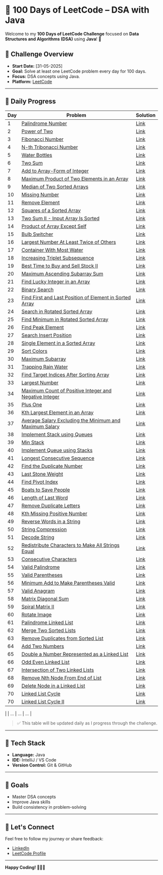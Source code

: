 # 💯 100 Days of LeetCode – DSA with Java

Welcome to my **100 Days of LeetCode Challenge** focused on **Data Structures and Algorithms (DSA)** using **Java**! 🚀

## 📅 Challenge Overview

- **Start Date:** [31-05-2025]
- **Goal:** Solve at least one LeetCode problem every day for 100 days.
- **Focus:** DSA concepts using Java.
- **Platform:** [LeetCode](https://leetcode.com)

---
## 📘 Daily Progress

| Day | Problem | Solution |
|-----|---------|----------|
| 1   | [Palindrome Number](https://leetcode.com/problems/palindrome-number/) | [Link](https://github.com/LipunRout/LeetCode/blob/main/Palindrome.java) |
| 2   | [Power of Two](https://leetcode.com/problems/power-of-two/description/?envType=problem-list-v2&envId=nxoay8y6) | [Link](https://github.com/LipunRout/LeetCode/blob/main/PowerofTwo.java) |
| 3   | [Fibonacci Number](https://leetcode.com/problems/fibonacci-number/description/?envType=problem-list-v2&envId=nxoay8y6) | [Link](https://github.com/LipunRout/LeetCode/blob/main/FibonacciNumber.java) |
| 4   | [N-th Tribonacci Number](https://leetcode.com/problems/n-th-tribonacci-number/description/?envType=problem-list-v2&envId=nxoay8y6) | [Link](https://github.com/LipunRout/LeetCode/blob/main/N-thTribonacciNumber.java) |
| 5   | [Water Bottles](https://leetcode.com/problems/water-bottles/description/) | [Link](https://github.com/LipunRout/LeetCode/blob/main/Waterbottles.java) |
| 6   | [Two Sum](https://leetcode.com/problems/two-sum/description/?envType=problem-list-v2&envId=nxoay8y6) | [Link](https://github.com/LipunRout/LeetCode/blob/main/TwoSum.java) |
| 7   | [Add to Array-Form of Integer](https://leetcode.com/problems/add-to-array-form-of-integer/description/) | [Link](https://github.com/LipunRout/LeetCode/blob/main/AddtoArray-FormofInteger.java) |
| 8   | [Maximum Product of Two Elements in an Array](https://leetcode.com/problems/maximum-product-of-two-elements-in-an-array/description/) | [Link](https://github.com/LipunRout/LeetCode/blob/main/MaximumProductofTwoElementsinanArray.java) |
| 9   | [Median of Two Sorted Arrays](https://leetcode.com/problems/median-of-two-sorted-arrays/description/?envType=problem-list-v2&envId=nxoay8y6) | [Link](https://github.com/LipunRout/LeetCode/blob/main/MedianofTwoSortedArrays.java) |
| 10  | [Missing Number](https://leetcode.com/problems/missing-number/description/) | [Link](https://github.com/LipunRout/LeetCode/blob/main/MissingNumber.java) |
| 11  | [Remove Element](https://leetcode.com/problems/remove-element/description/) | [Link](https://github.com/LipunRout/LeetCode/blob/main/RemoveElement.java) |
| 12  | [Squares of a Sorted Array](https://leetcode.com/problems/squares-of-a-sorted-array/description/) | [Link](https://github.com/LipunRout/LeetCode/blob/main/SquaresofaSortedArray.java) |
| 13  | [Two Sum II - Input Array Is Sorted](https://leetcode.com/problems/two-sum-ii-input-array-is-sorted/description/) | [Link](https://github.com/LipunRout/LeetCode/blob/main/TwoSumInputArrayIsSorted.java) |
| 14  | [Product of Array Except Self](https://leetcode.com/problems/product-of-array-except-self/description/?envType=problem-list-v2&envId=nxoay8y6) | [Link](https://github.com/LipunRout/LeetCode/blob/main/Day_14_ProductofArrayExceptSelf.java) |
| 15  | [Bulb Switcher](https://leetcode.com/problems/bulb-switcher/?envType=problem-list-v2&envId=nxoay8y6) | [Link](https://github.com/LipunRout/LeetCode/blob/main/Day_15_Bulb_Switcher.java) |
| 16  | [Largest Number At Least Twice of Others](https://leetcode.com/problems/largest-number-at-least-twice-of-others/?envType=problem-list-v2&envId=nxoay8y6) | [Link](https://github.com/LipunRout/LeetCode/blob/main/Day16_LargestNumberAtLeastTwiceofOthers.java) |
| 17  | [Container With Most Water](https://leetcode.com/problems/container-with-most-water/description/?envType=problem-list-v2&envId=nxoay8y6) | [Link](https://github.com/LipunRout/LeetCode/blob/main/ContainerWithMostWater.java) |
| 18  | [Increasing Triplet Subsequence](https://leetcode.com/problems/increasing-triplet-subsequence/description/?envType=problem-list-v2&envId=nxoay8y6) | [Link](https://github.com/LipunRout/LeetCode/blob/main/IncreasingTripletSubsequencer.java) |
| 19  | [Best Time to Buy and Sell Stock II](https://leetcode.com/problems/best-time-to-buy-and-sell-stock-ii/description/?envType=problem-list-v2&envId=nxoay8y6) | [Link](https://github.com/LipunRout/LeetCode/blob/main/BestTimetoBuyandSellStock.java) |
| 20  | [Maximum Ascending Subarray Sum](https://leetcode.com/problems/maximum-ascending-subarray-sum/?envType=problem-list-v2&envId=nxoay8y6) | [Link](https://github.com/LipunRout/LeetCode/blob/main/MaximumAscendingSubarraySum.java) |
| 21   | [Find Lucky Integer in an Array](https://leetcode.com/problems/find-lucky-integer-in-an-array/?envType=problem-list-v2&envId=nxoay8y6) | [Link](https://github.com/LipunRout/LeetCode/blob/main/FindLuckyIntegerinanArray.java) |
| 22   | [Binary Search](https://leetcode.com/problems/binary-search/description/?envType=problem-list-v2&envId=nxoay8y6) | [Link](https://github.com/LipunRout/LeetCode/blob/main/BinarySearch.java) |
| 23   | [Find First and Last Position of Element in Sorted Array](https://leetcode.com/problems/find-first-and-last-position-of-element-in-sorted-array/?envType=problem-list-v2&envId=nxoay8y6) | [Link](https://github.com/LipunRout/LeetCode/blob/main/FindFirstandLastPositionofElementinSortedArray.java) |
| 24   | [Search in Rotated Sorted Array](https://leetcode.com/problems/search-in-rotated-sorted-array/?envType=problem-list-v2&envId=nxoay8y6) | [Link](https://github.com/LipunRout/LeetCode/blob/main/SearchinRotatedSortedArray.java) |
| 25   | [Find Minimum in Rotated Sorted Array](https://leetcode.com/problems/find-minimum-in-rotated-sorted-array/description/?envType=problem-list-v2&envId=nxoay8y6) | [Link](https://github.com/LipunRout/LeetCode/blob/main/FindMinimuminRotatedSortedArray.java) |
| 26   | [Find Peak Element](https://leetcode.com/problems/find-peak-element/?envType=problem-list-v2&envId=nxoay8y6) | [Link](https://github.com/LipunRout/LeetCode/blob/main/FindPeakElement.java) |
| 27   | [Search Insert Position](https://leetcode.com/problems/search-insert-position/description/?envType=problem-list-v2&envId=nxoay8y6) | [Link](https://github.com/LipunRout/LeetCode/blob/main/SearchInsertPosition.java) |
| 28   | [Single Element in a Sorted Array](https://leetcode.com/problems/search-insert-position/description/?envType=problem-list-v2&envId=nxoay8y6) | [Link](https://github.com/LipunRout/LeetCode/blob/main/SingleElementinaSortedArray.java) |
| 29   | [Sort Colors](https://leetcode.com/problems/sort-colors/) | [Link](https://github.com/LipunRout/LeetCode/blob/main/SortColors.java) |
| 30   | [Maximum Subarray](https://leetcode.com/problems/maximum-subarray/) | [Link](https://github.com/LipunRout/LeetCode/blob/main/MaximumSubarray.java) |
| 31   | [Trapping Rain Water](https://leetcode.com/problems/trapping-rain-water/description/?envType=problem-list-v2&envId=nxoay8y6) | [Link](https://github.com/LipunRout/LeetCode/blob/main/TrappingRainWater.java) |
| 32   | [Find Target Indices After Sorting Array](https://leetcode.com/problems/find-target-indices-after-sorting-array/) | [Link](https://github.com/LipunRout/LeetCode/blob/main/FindTargetIndicesAfterSortingArray.java) |
| 33   | [Largest Number](https://leetcode.com/problems/largest-number/?envType=problem-list-v2&envId=nxoay8y6) | [Link](https://github.com/LipunRout/LeetCode/blob/main/LargestNumber.java) |
| 34   | [Maximum Count of Positive Integer and Negative Integer](https://leetcode.com/problems/maximum-count-of-positive-integer-and-negative-integer/?envType=problem-list-v2&envId=nxoay8y6) | [Link](https://github.com/LipunRout/LeetCode/blob/main/MaximumCountofPositiveIntegerandNegativeInteger.java) |
| 35   | [Plus One](https://leetcode.com/problems/plus-one/?envType=problem-list-v2&envId=nxoay8y6) | [Link](https://github.com/LipunRout/LeetCode/blob/main/PlusOne.java) |
| 36   | [Kth Largest Element in an Array](https://leetcode.com/problems/maximum-count-of-positive-integer-and-negative-integer/?envType=problem-list-v2&envId=nxoay8y6) | [Link](https://github.com/LipunRout/LeetCode/blob/main/KthLargestElementinanArray.java) |
| 37   | [Average Salary Excluding the Minimum and Maximum Salary](https://leetcode.com/problems/average-salary-excluding-the-minimum-and-maximum-salary/?envType=problem-list-v2&envId=nxoay8y6) | [Link](https://github.com/LipunRout/LeetCode/blob/main/AverageSalaryExcludingtheMinimumandMaximumSalary.java) |
| 38   | [Implement Stack using Queues](https://leetcode.com/problems/implement-stack-using-queues/description/) | [Link](https://github.com/LipunRout/LeetCode/blob/main/ImplementStackusingQueues.java) |
| 39   | [Min Stack](https://leetcode.com/problems/min-stack/description/) | [Link](https://github.com/LipunRout/LeetCode/blob/main/MinStack.java) |
| 40   | [Implement Queue using Stacks](https://leetcode.com/problems/implement-queue-using-stacks/?envType=problem-list-v2&envId=nxoay8y6) | [Link](https://github.com/LipunRout/LeetCode/blob/main/ImplementQueueusingStacks.java) |
| 41   | [Longest Consecutive Sequence](https://leetcode.com/problems/longest-consecutive-sequence/) | [Link](https://github.com/LipunRout/LeetCode/blob/main/LongestConsecutiveSequence.java) |
| 42   | [Find the Duplicate Number](https://leetcode.com/problems/find-the-duplicate-number/?envType=problem-list-v2&envId=nxoay8y6) | [Link](https://github.com/LipunRout/LeetCode/blob/main/FindtheDuplicateNumber.java) |
| 43   | [Last Stone Weight](https://leetcode.com/problems/find-the-duplicate-number/?envType=problem-list-v2&envId=nxoay8y6) | [Link](https://github.com/LipunRout/LeetCode/blob/main/LastStoneWeight.java) |
| 44   | [Find Pivot Index](https://leetcode.com/problems/find-pivot-index/?envType=problem-list-v2&envId=nxoay8y6) | [Link](https://github.com/LipunRout/LeetCode/blob/main/FindPivotIndex.java) |
| 45   | [Boats to Save People](https://leetcode.com/problems/boats-to-save-people/?envType=problem-list-v2&envId=nxoay8y6) | [Link](https://github.com/LipunRout/LeetCode/blob/main/BoatstoSavePeople.java) |
| 46   | [Length of Last Word](https://leetcode.com/problems/boats-to-save-people/?envType=problem-list-v2&envId=nxoay8y6) | [Link](https://github.com/LipunRout/LeetCode/blob/main/LengthofLastWord.java) |
| 47   | [Remove Duplicate Letters](https://leetcode.com/problems/remove-duplicate-letters/?envType=problem-list-v2&envId=nxoay8y6) | [Link](https://github.com/LipunRout/LeetCode/blob/main/RemoveDuplicateLetters.java) |
| 48   | [Kth Missing Positive Number](https://leetcode.com/problems/kth-missing-positive-number/) | [Link](https://github.com/LipunRout/LeetCode/blob/main/KthMissingPositiveNumber.java) |
| 49   | [Reverse Words in a String](https://leetcode.com/problems/reverse-words-in-a-string/) | [Link](https://github.com/LipunRout/LeetCode/blob/main/ReverseWordsinaString.java) |
| 50   | [String Compression](https://leetcode.com/problems/reverse-words-in-a-string/) | [Link](https://github.com/LipunRout/LeetCode/blob/main/StringCompression.java) |
| 51   | [Decode String](https://leetcode.com/problems/decode-string/) | [Link](https://github.com/LipunRout/LeetCode/blob/main/DecodeString.java) |
| 52   | [Redistribute Characters to Make All Strings Equal](https://leetcode.com/problems/redistribute-characters-to-make-all-strings-equal/) | [Link](https://github.com/LipunRout/LeetCode/blob/main/RedistributeCharacterstoMakeAllStringsEqual.java) |
| 53   | [Consecutive Characters](https://leetcode.com/problems/consecutive-characters/?envType=problem-list-v2&envId=nxoay8y6) | [Link](https://github.com/LipunRout/LeetCode/blob/main/ConsecutiveCharacters.java) |
| 54   | [Valid Palindrome](https://leetcode.com/problems/valid-palindrome/?envType=problem-list-v2&envId=nxoay8y6) | [Link](https://github.com/LipunRout/LeetCode/blob/main/ValidPalindrome.java) |
| 55   | [Valid Parentheses](https://leetcode.com/problems/valid-palindrome/?envType=problem-list-v2&envId=nxoay8y6) | [Link](https://github.com/LipunRout/LeetCode/blob/main/ValidParentheses.java) |
| 56   | [Minimum Add to Make Parentheses Valid](https://leetcode.com/problems/valid-palindrome/?envType=problem-list-v2&envId=nxoay8y6) | [Link](https://github.com/LipunRout/LeetCode/blob/main/MinimumAddtoMakeParenthesesValid.java) |
| 57   | [Valid Anagram](https://leetcode.com/problems/valid-anagram/?envType=problem-list-v2&envId=nxoay8y6) | [Link](https://github.com/LipunRout/LeetCode/blob/main/ValidAnagram.java) |
| 58   | [Matrix Diagonal Sum](https://leetcode.com/problems/matrix-diagonal-sum/?envType=problem-list-v2&envId=nxoay8y6) | [Link](https://github.com/LipunRout/LeetCode/blob/main/MatrixDiagonalSum.java) |
| 59   | [Spiral Matrix II](https://leetcode.com/problems/spiral-matrix-ii/description/) | [Link](https://github.com/LipunRout/LeetCode/blob/main/SpiralMatrix2.java) |
| 60   | [Rotate Image](https://leetcode.com/problems/spiral-matrix-ii/description/) | [Link](https://github.com/LipunRout/LeetCode/blob/main/RotateImage.java) |
| 61   | [Palindrome Linked List](https://leetcode.com/problems/palindrome-linked-list/) | [Link](https://github.com/LipunRout/LeetCode/blob/main/PalindromeLinkedList.java) |
| 62   | [Merge Two Sorted Lists](https://leetcode.com/problems/merge-two-sorted-lists/) | [Link](https://github.com/LipunRout/LeetCode/blob/main/MergeTwoSortedLists.java) |
| 63   | [Remove Duplicates from Sorted List](https://leetcode.com/problems/remove-duplicates-from-sorted-list/description/) | [Link](https://github.com/LipunRout/LeetCode/blob/main/RemoveDuplicatesfromSortedList.java) |
| 64   | [Add Two Numbers](https://leetcode.com/problems/add-two-numbers/description/?envType=problem-list-v2&envId=nxoay8y6) | [Link](https://github.com/LipunRout/LeetCode/blob/main/AddTwoNumbers.java) |
| 65   | [Double a Number Represented as a Linked List](https://leetcode.com/problems/double-a-number-represented-as-a-linked-list/description/?envType=problem-list-v2&envId=nxoay8y6) | [Link](https://github.com/LipunRout/LeetCode/blob/main/DoubleaNumberRepresentedasaLinkedList.java) |
| 66   | [Odd Even Linked List](https://leetcode.com/problems/odd-even-linked-list/) | [Link](https://github.com/LipunRout/LeetCode/blob/main/OddEvenLinkedList.java) |
| 67   | [Intersection of Two Linked Lists](https://leetcode.com/problems/intersection-of-two-linked-lists/description/) | [Link](https://github.com/LipunRout/LeetCode/blob/main/IntersectionofTwoLinkedLists.java) |
| 68   | [Remove Nth Node From End of List](https://leetcode.com/problems/remove-nth-node-from-end-of-list/description/?envType=problem-list-v2&envId=nxoay8y6) | [Link](https://github.com/LipunRout/LeetCode/blob/main/RemoveNthNodeFromEndofList.java) |
| 69   | [Delete Node in a Linked List](https://leetcode.com/problems/delete-node-in-a-linked-list/description/?envType=problem-list-v2&envId=nxoay8y6) | [Link](https://github.com/LipunRout/LeetCode/blob/main/DeleteNodeinaLinkedList.java) |
| 70   | [Linked List Cycle](https://leetcode.com/problems/linked-list-cycle/?envType=problem-list-v2&envId=nxoay8y6) | [Link](https://github.com/LipunRout/LeetCode/blob/main/LinkedListCycle.java) |
| 70   | [Linked List Cycle II](https://leetcode.com/problems/linked-list-cycle-ii/?envType=problem-list-v2&envId=nxoay8y6) | [Link](https://github.com/LipunRout/LeetCode/blob/main/LinkedListCycle2.java) |






|    | ...     | ...   | ...      |
> ✅ This table will be updated daily as I progress through the challenge.

---

## 🧰 Tech Stack

- **Language:** Java
- **IDE:** IntelliJ / VS Code
- **Version Control:** Git & GitHub

---

## 📌 Goals

- Master DSA concepts
- Improve Java skills
- Build consistency in problem-solving

---

## 🤝 Let's Connect

Feel free to follow my journey or share feedback:

- [LinkedIn](https://www.linkedin.com/in/lipun-rout-a564b6285/)
- [LeetCode Profile](https://leetcode.com/u/lipunrout07/)


---

**Happy Coding! 👨‍💻🔥**

